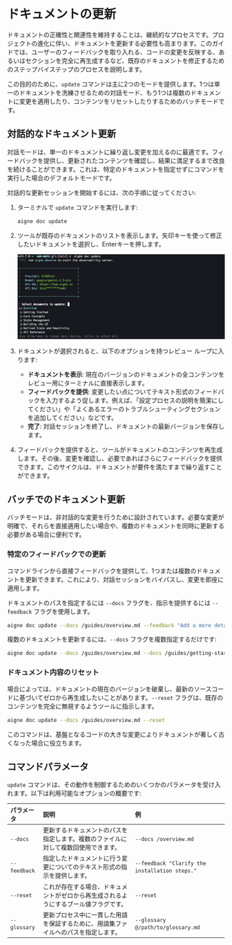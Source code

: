 # ドキュメントの更新

ドキュメントの正確性と関連性を維持することは、継続的なプロセスです。プロジェクトの進化に伴い、ドキュメントを更新する必要性も高まります。このガイドでは、ユーザーのフィードバックを取り入れる、コードの変更を反映する、あるいはセクションを完全に再生成するなど、既存のドキュメントを修正するためのステップバイステップのプロセスを説明します。

この目的のために、`update` コマンドは主に2つのモードを提供します。1つは単一のドキュメントを洗練させるための対話モード、もう1つは複数のドキュメントに変更を適用したり、コンテンツをリセットしたりするためのバッチモードです。

## 対話的なドキュメント更新

対話モードは、単一のドキュメントに繰り返し変更を加えるのに最適です。フィードバックを提供し、更新されたコンテンツを確認し、結果に満足するまで改良を続けることができます。これは、特定のドキュメントを指定せずにコマンドを実行した場合のデフォルトモードです。

対話的な更新セッションを開始するには、次の手順に従ってください:

1.  ターミナルで `update` コマンドを実行します:

    ```bash aigne doc update コマンド icon=lucide:terminal
    aigne doc update
    ```

2.  ツールが既存のドキュメントのリストを表示します。矢印キーを使って修正したいドキュメントを選択し、Enterキーを押します。

    ![対話的なドキュメント更新プロンプトのスクリーンショット。選択肢としてドキュメントのリストが表示されています。](../assets/screenshots/doc-update.png)

3.  ドキュメントが選択されると、以下のオプションを持つレビュー ループに入ります:
    *   **ドキュメントを表示**: 現在のバージョンのドキュメントの全コンテンツをレビュー用にターミナルに直接表示します。
    *   **フィードバックを提供**: 変更したい点についてテキスト形式のフィードバックを入力するよう促します。例えば、「設定プロセスの説明を簡潔にしてください」や「よくあるエラーのトラブルシューティングセクションを追加してください」などです。
    *   **完了**: 対話セッションを終了し、ドキュメントの最新バージョンを保存します。

4.  フィードバックを提供すると、ツールがドキュメントのコンテンツを再生成します。その後、変更を確認し、必要であればさらにフィードバックを提供できます。このサイクルは、ドキュメントが要件を満たすまで繰り返すことができます。

## バッチでのドキュメント更新

バッチモードは、非対話的な変更を行うために設計されています。必要な変更が明確で、それらを直接適用したい場合や、複数のドキュメントを同時に更新する必要がある場合に便利です。

### 特定のフィードバックでの更新

コマンドラインから直接フィードバックを提供して、1つまたは複数のドキュメントを更新できます。これにより、対話セッションをバイパスし、変更を即座に適用します。

ドキュメントのパスを指定するには `--docs` フラグを、指示を提供するには `--feedback` フラグを使用します。

```bash フィードバック付き aigne doc update コマンド icon=lucide:terminal
aigne doc update --docs /guides/overview.md --feedback "Add a more detailed explanation of the core features."
```

複数のドキュメントを更新するには、`--docs` フラグを複数指定するだけです:

```bash 複数ドキュメントの aigne doc update コマンド icon=lucide:terminal
aigne doc update --docs /guides/overview.md --docs /guides/getting-started.md --feedback "Ensure the tone is consistent across both documents."
```

### ドキュメント内容のリセット

場合によっては、ドキュメントの現在のバージョンを破棄し、最新のソースコードに基づいてゼロから再生成したいことがあります。`--reset` フラグは、既存のコンテンツを完全に無視するようツールに指示します。

```bash リセット付き aigne doc update コマンド icon=lucide:terminal
aigne doc update --docs /guides/overview.md --reset
```

このコマンドは、基盤となるコードの大きな変更によりドキュメントが著しく古くなった場合に役立ちます。

## コマンドパラメータ

`update` コマンドは、その動作を制御するためのいくつかのパラメータを受け入れます。以下は利用可能なオプションの概要です:

| パラメータ   | 説明                                                                                             | 例                                                       |
| :--------- | :------------------------------------------------------------------------------------------------------ | :------------------------------------------------------- |
| `--docs`   | 更新するドキュメントのパスを指定します。複数のファイルに対して複数回使用できます。                             | `--docs /overview.md`                                    |
| `--feedback` | 指定したドキュメントに行う変更についてのテキスト形式の指示を提供します。                                     | `--feedback "Clarify the installation steps."`           |
| `--reset`  | これが存在する場合、ドキュメントがゼロから再生成されるようにするブール値フラグです。                       | `--reset`                                                |
| `--glossary` | 更新プロセス中に一貫した用語を保証するために、用語集ファイルへのパスを指定します。                       | `--glossary @/path/to/glossary.md`                       |